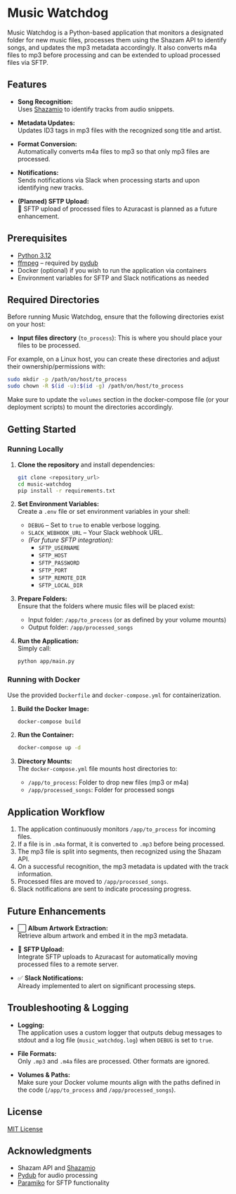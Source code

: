 # Music Watchdog

Music Watchdog is a Python-based application that monitors a designated folder for new music files, processes them using the Shazam API to identify songs, and updates the mp3 metadata accordingly. It also converts m4a files to mp3 before processing and can be extended to upload processed files via SFTP.

## Features

- **Song Recognition:**  
  Uses [Shazamio](https://github.com/MarioVilas/shazamio) to identify tracks from audio snippets.

- **Metadata Updates:**  
  Updates ID3 tags in mp3 files with the recognized song title and artist.

- **Format Conversion:**  
  Automatically converts m4a files to mp3 so that only mp3 files are processed.

- **Notifications:**  
  Sends notifications via Slack when processing starts and upon identifying new tracks.
  
- **(Planned) SFTP Upload:**  
  🚧 SFTP upload of processed files to Azuracast is planned as a future enhancement.

## Prerequisites

- [Python 3.12](https://www.python.org/downloads/)
- [ffmpeg](https://ffmpeg.org/) – required by [pydub](https://github.com/jiaaro/pydub)
- Docker (optional) if you wish to run the application via containers
- Environment variables for SFTP and Slack notifications as needed

## Required Directories

Before running Music Watchdog, ensure that the following directories exist on your host:

- **Input files directory** (`to_process`): This is where you should place your files to be processed.

For example, on a Linux host, you can create these directories and adjust their ownership/permissions with:

```bash
sudo mkdir -p /path/on/host/to_process
sudo chown -R $(id -u):$(id -g) /path/on/host/to_process
```

Make sure to update the `volumes` section in the docker-compose file (or your deployment scripts) to mount the directories accordingly.

## Getting Started

### Running Locally

1. **Clone the repository** and install dependencies:
   ```bash
   git clone <repository_url>
   cd music-watchdog
   pip install -r requirements.txt
   ```

2. **Set Environment Variables:**  
   Create a `.env` file or set environment variables in your shell:
   - `DEBUG` – Set to `true` to enable verbose logging.
   - `SLACK_WEBHOOK_URL` – Your Slack webhook URL.
   - *(For future SFTP integration):*  
     - `SFTP_USERNAME`
     - `SFTP_HOST`
     - `SFTP_PASSWORD`
     - `SFTP_PORT`
     - `SFTP_REMOTE_DIR`
     - `SFTP_LOCAL_DIR`

3. **Prepare Folders:**  
   Ensure that the folders where music files will be placed exist:
   - Input folder: `/app/to_process` (or as defined by your volume mounts)
   - Output folder: `/app/processed_songs`

4. **Run the Application:**  
   Simply call:
   ```bash
   python app/main.py
   ```

### Running with Docker

Use the provided `Dockerfile` and `docker-compose.yml` for containerization.

1. **Build the Docker Image:**
   ```bash
   docker-compose build
   ```

2. **Run the Container:**
   ```bash
   docker-compose up -d
   ```

3. **Directory Mounts:**  
   The `docker-compose.yml` file mounts host directories to:
   - `/app/to_process`: Folder to drop new files (mp3 or m4a)
   - `/app/processed_songs`: Folder for processed songs

## Application Workflow

1. The application continuously monitors `/app/to_process` for incoming files.
2. If a file is in `.m4a` format, it is converted to `.mp3` before being processed.
3. The mp3 file is split into segments, then recognized using the Shazam API.
4. On a successful recognition, the mp3 metadata is updated with the track information.
5. Processed files are moved to `/app/processed_songs`.
6. Slack notifications are sent to indicate processing progress.

## Future Enhancements

- ⬜️ **Album Artwork Extraction:**  
  Retrieve album artwork and embed it in the mp3 metadata.

- 🚧 **SFTP Upload:**  
  Integrate SFTP uploads to Azuracast for automatically moving processed files to a remote server.

- ✅ **Slack Notifications:**  
  Already implemented to alert on significant processing steps.

## Troubleshooting & Logging

- **Logging:**  
  The application uses a custom logger that outputs debug messages to stdout and a log file (`music_watchdog.log`) when `DEBUG` is set to `true`.

- **File Formats:**  
  Only `.mp3` and `.m4a` files are processed. Other formats are ignored.

- **Volumes & Paths:**  
  Make sure your Docker volume mounts align with the paths defined in the code (`/app/to_process` and `/app/processed_songs`).

## License

[MIT License](LICENSE)

## Acknowledgments

- Shazam API and [Shazamio](https://github.com/MarioVilas/shazamio)
- [Pydub](https://github.com/jiaaro/pydub) for audio processing
- [Paramiko](http://www.paramiko.org/) for SFTP functionality